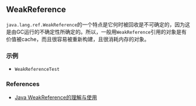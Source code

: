 ## WeakReference

`java.lang.ref.WeakReference`的一个特点是它何时被回收是不可确定的，因为这是由GC运行的不确定性所确定的。所以，一般用`WeakReference`引用的对象是有价值被cache，而且很容易被重新构建，且很消耗内存的对象。

### 示例
- `WeakReferenceTest`

### References
- [Java WeakReference的理解与使用](https://www.tuicool.com/articles/imyueq)
